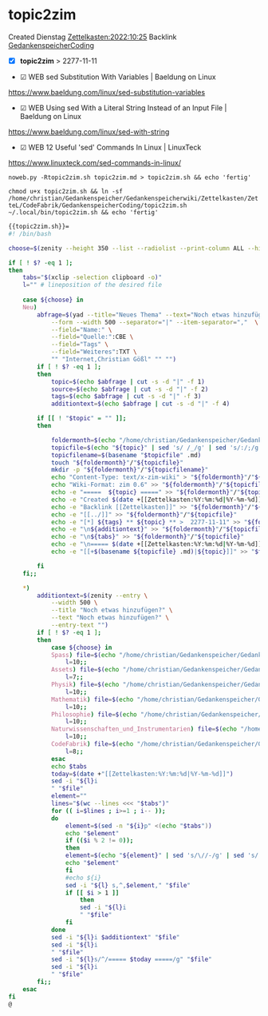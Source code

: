 # topic2zim
Created Dienstag [Zettelkasten:2022:10:25]()
Backlink [GedankenspeicherCoding](../GedankenspeicherCoding.md)

- [X] **topic2zim**  >  2277-11-11



* ☑ WEB sed Substitution With Variables | Baeldung on Linux 

 https://www.baeldung.com/linux/sed-substitution-variables

* ☑ WEB Using sed With a Literal String Instead of an Input File | Baeldung on Linux 

 https://www.baeldung.com/linux/sed-with-string

* ☑ WEB 12 Useful 'sed' Commands In Linux | LinuxTeck 

 https://www.linuxteck.com/sed-commands-in-linux/

  ``noweb.py -Rtopic2zim.sh topic2zim.md > topic2zim.sh && echo 'fertig'``

``chmod u+x topic2zim.sh && ln -sf /home/christian/Gedankenspeicher/Gedankenspeicherwiki/Zettelkasten/ZetteL/CodeFabrik/GedankenspeicherCoding/topic2zim.sh ~/.local/bin/topic2zim.sh && echo 'fertig'``

```bash
{{topic2zim.sh}}=
#! /bin/bash

choose=$(zenity --height 350 --list --radiolist --print-column ALL --hide-header --column "Checkbox" --column "What" TRUE Neu FALSE Spass FALSE Assets FALSE Physik FALSE Mathematik FALSE Philosophie FALSE Naturwissenschaften_und_Instrumentarien FALSE CodeFabrik)

if [ ! $? -eq 1 ]; 
then
	tabs="$(xclip -selection clipboard -o)"
	l="" # lineposition of the desired file
	
	case ${choose} in
	Neu) 
		abfrage=$(yad --title="Neues Thema" --text="Noch etwas hinzufügen?" \
			--form --width 500 --separator="|" --item-separator=","  \
			--field="Name:" \
			--field="Quelle:":CBE \
			--field="Tags" \
			--field="Weiteres":TXT \
			"" "Internet,Christian Gößl" "" "")
		if [ ! $? -eq 1 ]; 
		then
			topic=$(echo $abfrage | cut -s -d "|" -f 1)
			source=$(echo $abfrage | cut -s -d "|" -f 2)
			tags=$(echo $abfrage | cut -s -d "|" -f 3)
			additiontext=$(echo $abfrage | cut -s -d "|" -f 4)

		if [[ ! "$topic" = "" ]]; 
		then

			foldermonth=$(echo "/home/christian/Gedankenspeicher/Gedankenspeicherwiki/Zettelkasten")
			topicfile=$(echo "${topic}" | sed 's/ /_/g' | sed 's/:/;/g' | sed -e "s/'/_/g" | sed 's/\"//g'|  sed 's/&/n/g' | sed 's/|//g' | sed 's/\[/(/g' | sed 's/\]/)/g' | sed 's/@/at/g' | sed 's/¦//g' | sed 's/?/.ß/g').md
			topicfilename=$(basename "$topicfile" .md)
			touch "${foldermonth}"/"${topicfile}"
			mkdir -p "${foldermonth}"/"${topicfilename}"
			echo "Content-Type: text/x-zim-wiki" > "${foldermonth}"/"${topicfile}"
			echo "Wiki-Format: zim 0.6" >> "${foldermonth}"/"${topicfile}"
			echo -e "=====  ${topic} =====" >> "${foldermonth}"/"${topicfile}"
			echo -e "Created $(date +[[Zettelkasten:%Y:%m:%d|%Y-%m-%d]])" >> "${foldermonth}"/"${topicfile}"
			echo -e "Backlink [[Zettelkasten]]" >> "${foldermonth}"/"${topicfile}"
			echo -e "[[../]]" >> "${foldermonth}"/"${topicfile}"
			echo -e "[*] ${tags} ** ${topic} ** >  2277-11-11" >> "${foldermonth}"/"${topicfile}"
			echo -e "\n${additiontext}" >> "${foldermonth}"/"${topicfile}"
			echo -e "\n${tabs}" >> "${foldermonth}"/"${topicfile}"
			echo -e "\n===== $(date +[[Zettelkasten:%Y:%m:%d|%Y-%m-%d]]) =====" >> "${foldermonth}".md
			echo -e "[[+$(basename ${topicfile} .md)|${topic}]]" >> "$foldermonth".md

		fi
	fi;;

	*)
		additiontext=$(zenity --entry \
			--width 500 \
			--title "Noch etwas hinzufügen?" \
			--text "Noch etwas hinzufügen?" \
			--entry-text "")
		if [ ! $? -eq 1 ]; 
		then
			case ${choose} in
			Spass) file=$(echo "/home/christian/Gedankenspeicher/Gedankenspeicherwiki/Spaß_Stream.md")
				l=10;;
			Assets) file=$(echo "/home/christian/Gedankenspeicher/Gedankenspeicherwiki/Assets.md")
				l=7;;
			Physik) file=$(echo "/home/christian/Gedankenspeicher/Gedankenspeicherwiki/Physik.md")
				l=10;;
			Mathematik) file=$(echo "/home/christian/Gedankenspeicher/Gedankenspeicherwiki/Mathematik.md")
				l=10;;
			Philosophie) file=$(echo "/home/christian/Gedankenspeicher/Gedankenspeicherwiki/Philosophie.md")
				l=10;;
			Naturwissenschaften_und_Instrumentarien) file=$(echo "/home/christian/Gedankenspeicher/Gedankenspeicherwiki/Naturwissenschaften_und_Instrumentarien.md")
				l=10;;
			CodeFabrik) file=$(echo "/home/christian/Gedankenspeicher/Gedankenspeicherwiki/CodeFabrik.md")
				l=8;;
			esac
			echo $tabs
			today=$(date +"[[Zettelkasten:%Y:%m:%d|%Y-%m-%d]]")
			sed -i "${l}i
			" "$file"
			element=""
			lines="$(wc --lines <<< "$tabs")"
			for (( i=$lines ; i>=1 ; i-- )); 
			do
				element=$(sed -n "${i}p" <(echo "$tabs"))
				echo "$element"
				if (($i % 2 != 0));
				then
				element=$(echo "${element}" | sed 's/\//-/g' | sed 's/:/;/g')
				echo "$element"
				fi
				#echo ${i}
				sed -i "${l} s,^,$element," "$file"
				if [[ $i > 1 ]] 
					then
					sed -i "${l}i
					" "$file"
				fi
			done
			sed -i "${l}i $additiontext" "$file"
			sed -i "${l}i
			" "$file"
			sed -i "${l}s/^/===== $today =====/g" "$file"
			sed -i "${l}i
			" "$file"
		fi;;
	esac
fi
@
```

